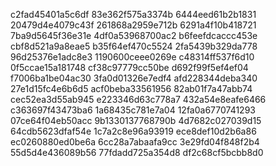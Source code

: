 c2fad45401a5c6df
83e362f575a3374b
6444eed61b2b1831
20479d4e4079c43f
261868a2959e712b
6291a4f10b418721
7ba9d5645f36e31e
4df0a53968700ac2
b6feefdcaccc453e
cbf8d521a9a8eae5
b35f64ef470c5524
2fa5439b329da778
96d25376e1adc8e3
1190600ceee0269e
c48314ff537f6d10
0f5ccae15a181748
cf38c97779cc50be
d692f99f5ef4ef04
f7006ba1be04ac30
3fa0d01326e7edf4
afd228344deba340
27e1d15fc4e6b6d5
acf0beba33561956
82ab01f7a47abb74
cec52ea3d55ab945
e223346d63c778a7
432a54e8eafe6466
c363697f43473ba6
1a68435c781e7a04
12fa0a6770741293
07ce64f04eb50acc
9b1330137768790b
4d7682c027039d15
64cdb5623dfaf54e
1c7a2c8e96a93919
ece8def10d2b6a86
ec0260880ed0be6a
6cc28a7abaafa9cc
3e29fd04f848f2b4
55d5d4e436089b56
77fdadd725a354d8
df2c68cf5bcbb8d0
